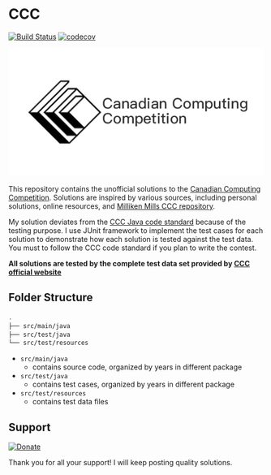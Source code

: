# CCC
[![Build Status](https://travis-ci.org/yan-ren/CCC.svg?branch=master)](https://travis-ci.org/yan-ren/CCC) [![codecov](https://codecov.io/gh/yan-ren/CCC/branch/master/graph/badge.svg)](https://codecov.io/gh/yan-ren/CCC)

![CCC logo](logo.jpeg)

This repository contains the unofficial solutions to the [Canadian Computing Competition](https://cemc.math.uwaterloo.ca/contests/computing.html). Solutions are inspired by various sources, including personal solutions, online resources, and [Milliken Mills CCC repository](http://mmhs.ca/ccc/index.htm).

My solution deviates from the [CCC Java code standard](https://cemc.uwaterloo.ca/contests/computing/examples.html) because of the testing purpose. I use JUnit framework to implement the test cases for each solution to demonstrate how each solution is tested against the test data. You must to follow the CCC code standard if you plan to write the contest.

**All solutions are tested by the complete test data set provided by [CCC official website](https://cemc.math.uwaterloo.ca/contests/past_contests.html)**

## Folder Structure

```sh
.
├── src/main/java
├── src/test/java
└── src/test/resources
```

- `src/main/java`
    - contains source code, organized by years in different package
- `src/test/java`
    - contains test cases, organized by years in different package
- `src/test/resources`
    - contains test data files

## Support  
[![Donate](https://img.shields.io/badge/Donate-PayPal-green.svg)](https://www.paypal.com/cgi-bin/webscr?cmd=_donations&business=PNBG2C3WK35YW&currency_code=CAD&source=url)

Thank you for all your support! I will keep posting quality solutions.
